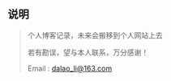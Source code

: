 <!--
 * @Description: 
 * @Version: 1.0
 * @Autor: DaLao
 * @Email: dalao_li@163.com
 * @Date: 2021-01-25 22:38:32
 * @LastEditors: DaLao
 * @LastEditTime: 2022-03-27 21:31:39
-->

## 说明

> 个人博客记录，未来会搬移到个人网站上去
>
> 若有勘误，望与本人联系，万分感谢！
>
> Email : dalao_li@163.com

